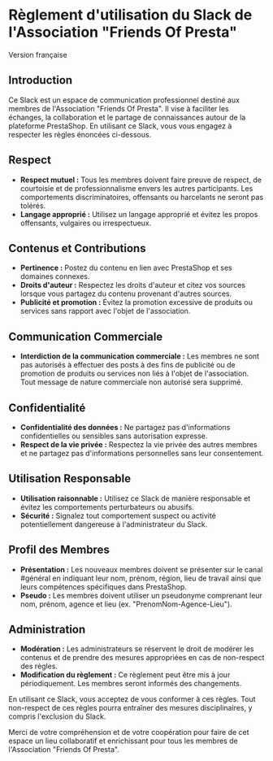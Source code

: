 # Règlement d'utilisation du Slack de l'Association "Friends Of Presta"

Version française

## Introduction
Ce Slack est un espace de communication professionnel destiné aux membres de l'Association "Friends Of Presta". Il vise à faciliter les échanges, la collaboration et le partage de connaissances autour de la plateforme PrestaShop. En utilisant ce Slack, vous vous engagez à respecter les règles énoncées ci-dessous.

## Respect
- **Respect mutuel :** Tous les membres doivent faire preuve de respect, de courtoisie et de professionnalisme envers les autres participants. Les comportements discriminatoires, offensants ou harcelants ne seront pas tolérés.
- **Langage approprié :** Utilisez un langage approprié et évitez les propos offensants, vulgaires ou irrespectueux.

## Contenus et Contributions
- **Pertinence :** Postez du contenu en lien avec PrestaShop et ses domaines connexes.
- **Droits d'auteur :** Respectez les droits d'auteur et citez vos sources lorsque vous partagez du contenu provenant d'autres sources.
- **Publicité et promotion :** Évitez la promotion excessive de produits ou services sans rapport avec l'objet de l'association.

## Communication Commerciale
- **Interdiction de la communication commerciale :** Les membres ne sont pas autorisés à effectuer des posts à des fins de publicité ou de promotion de produits ou services non liés à l'objet de l'association. Tout message de nature commerciale non autorisé sera supprimé.

## Confidentialité
- **Confidentialité des données :** Ne partagez pas d'informations confidentielles ou sensibles sans autorisation expresse.
- **Respect de la vie privée :** Respectez la vie privée des autres membres et ne partagez pas d'informations personnelles sans leur consentement.

## Utilisation Responsable
- **Utilisation raisonnable :** Utilisez ce Slack de manière responsable et évitez les comportements perturbateurs ou abusifs.
- **Sécurité :** Signalez tout comportement suspect ou activité potentiellement dangereuse à l'administrateur du Slack.

## Profil des Membres
- **Présentation :** Les nouveaux membres doivent se présenter sur le canal #général en indiquant leur nom, prénom, région, lieu de travail ainsi que leurs compétences spécifiques dans PrestaShop.
- **Pseudo :** Les membres doivent utiliser un pseudonyme comprenant leur nom, prénom, agence et lieu (ex. "PrenomNom-Agence-Lieu").

## Administration
- **Modération :** Les administrateurs se réservent le droit de modérer les contenus et de prendre des mesures appropriées en cas de non-respect des règles.
- **Modification du règlement :** Ce règlement peut être mis à jour périodiquement. Les membres seront informés des changements.

En utilisant ce Slack, vous acceptez de vous conformer à ces règles. Tout non-respect de ces règles pourra entraîner des mesures disciplinaires, y compris l'exclusion du Slack.

Merci de votre compréhension et de votre coopération pour faire de cet espace un lieu collaboratif et enrichissant pour tous les membres de l'Association "Friends Of Presta".
